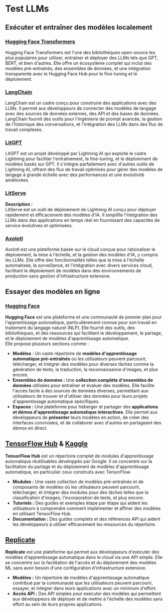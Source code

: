 # Test LLMs

## Exécuter et entraîner des modèles localement

### [**Hugging Face Transformers**](https://github.com/huggingface/transformers)

Hugging Face Transformers est l'une des bibliothèques open-source les plus populaires pour utiliser, entraîner et déployer des LLMs tels que GPT, BERT, et bien d'autres. Elle offre un écosystème complet qui inclut des modèles pré-entraînés, des ensembles de données, et une intégration transparente avec le Hugging Face Hub pour le fine-tuning et le déploiement.

### [**LangChain**](https://github.com/langchain-ai/langchain)

LangChain est un cadre conçu pour construire des applications avec des LLMs. Il permet aux développeurs de connecter des modèles de langage avec des sources de données externes, des API et des bases de données. LangChain fournit des outils pour l'ingénierie de prompt avancée, la gestion de l'historique des conversations, et l'intégration des LLMs dans des flux de travail complexes.

### [**LitGPT**](https://github.com/Lightning-AI/litgpt)

LitGPT est un projet développé par Lightning AI qui exploite le cadre Lightning pour faciliter l'entraînement, le fine-tuning, et le déploiement de modèles basés sur GPT. Il s'intègre parfaitement avec d'autres outils de Lightning AI, offrant des flux de travail optimisés pour gérer des modèles de langage à grande échelle avec des performances et une évolutivité améliorées.

### [**LitServe**](https://github.com/Lightning-AI/LitServe)

**Description :**\
LitServe est un outil de déploiement de Lightning AI conçu pour déployer rapidement et efficacement des modèles d'IA. Il simplifie l'intégration des LLMs dans des applications en temps réel en fournissant des capacités de service évolutives et optimisées.

### [**Axolotl**](https://github.com/axolotl-ai-cloud/axolotl)

Axolotl est une plateforme basée sur le cloud conçue pour rationaliser le déploiement, la mise à l'échelle, et la gestion des modèles d'IA, y compris les LLMs. Elle offre des fonctionnalités telles que la mise à l'échelle automatisée, la surveillance, et l'intégration avec divers services cloud, facilitant le déploiement de modèles dans des environnements de production sans gestion d'infrastructure extensive.

## Essayer des modèles en ligne

### [**Hugging Face**](https://huggingface.co/)

**Hugging Face** est une plateforme et une communauté de premier plan pour l'apprentissage automatique, particulièrement connue pour son travail en traitement du langage naturel (NLP). Elle fournit des outils, des bibliothèques, et des ressources qui facilitent le développement, le partage, et le déploiement de modèles d'apprentissage automatique.\
Elle propose plusieurs sections comme :

* **Modèles** : Un vaste répertoire de **modèles d'apprentissage automatique pré-entraînés** où les utilisateurs peuvent parcourir, télécharger, et intégrer des modèles pour diverses tâches comme la génération de texte, la traduction, la reconnaissance d'images, et plus encore.
* **Ensembles de données :** Une **collection complète d'ensembles de données** utilisées pour entraîner et évaluer des modèles. Elle facilite l'accès facile à des sources de données diverses, permettant aux utilisateurs de trouver et d'utiliser des données pour leurs projets d'apprentissage automatique spécifiques.
* **Espaces :** Une plateforme pour héberger et partager des **applications et démos d'apprentissage automatique interactives**. Elle permet aux développeurs de **présenter** leurs modèles en action, de créer des interfaces conviviales, et de collaborer avec d'autres en partageant des démos en direct.

## [**TensorFlow Hub**](https://www.tensorflow.org/hub) **&** [**Kaggle**](https://www.kaggle.com/)

**TensorFlow Hub** est un répertoire complet de modules d'apprentissage automatique réutilisables développés par Google. Il se concentre sur la facilitation du partage et du déploiement de modèles d'apprentissage automatique, en particulier ceux construits avec TensorFlow.

* **Modules :** Une vaste collection de modèles pré-entraînés et de composants de modèles où les utilisateurs peuvent parcourir, télécharger, et intégrer des modules pour des tâches telles que la classification d'images, l'incorporation de texte, et plus encore.
* **Tutoriels :** Des guides et exemples étape par étape qui aident les utilisateurs à comprendre comment implémenter et affiner des modèles en utilisant TensorFlow Hub.
* **Documentation :** Des guides complets et des références API qui aident les développeurs à utiliser efficacement les ressources du répertoire.

## [**Replicate**](https://replicate.com/home)

**Replicate** est une plateforme qui permet aux développeurs d'exécuter des modèles d'apprentissage automatique dans le cloud via une API simple. Elle se concentre sur la facilitation de l'accès et du déploiement des modèles ML sans avoir besoin d'une configuration d'infrastructure extensive.

* **Modèles :** Un répertoire de modèles d'apprentissage automatique contribué par la communauté que les utilisateurs peuvent parcourir, essayer, et intégrer dans leurs applications avec un minimum d'effort.
* **Accès API :** Des API simples pour exécuter des modèles qui permettent aux développeurs de déployer et de mettre à l'échelle des modèles sans effort au sein de leurs propres applications.
